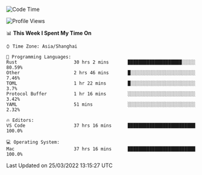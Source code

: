 <!--START_SECTION:waka-->
![Code Time](http://img.shields.io/badge/Code%20Time-1%2C140%20hrs%2055%20mins-blue)

![Profile Views](http://img.shields.io/badge/Profile%20Views-8-blue)

📊 **This Week I Spent My Time On** 

```text
⌚︎ Time Zone: Asia/Shanghai

💬 Programming Languages: 
Rust                     30 hrs 2 mins       ████████████████████░░░░░   80.59% 
Other                    2 hrs 46 mins       █░░░░░░░░░░░░░░░░░░░░░░░░   7.46% 
TOML                     1 hr 22 mins        █░░░░░░░░░░░░░░░░░░░░░░░░   3.7% 
Protocol Buffer          1 hr 16 mins        ░░░░░░░░░░░░░░░░░░░░░░░░░   3.42% 
YAML                     51 mins             ░░░░░░░░░░░░░░░░░░░░░░░░░   2.32%

🔥 Editors: 
VS Code                  37 hrs 16 mins      █████████████████████████   100.0%

💻 Operating System: 
Mac                      37 hrs 16 mins      █████████████████████████   100.0%

```


 Last Updated on 25/03/2022 13:15:27 UTC
<!--END_SECTION:waka-->
